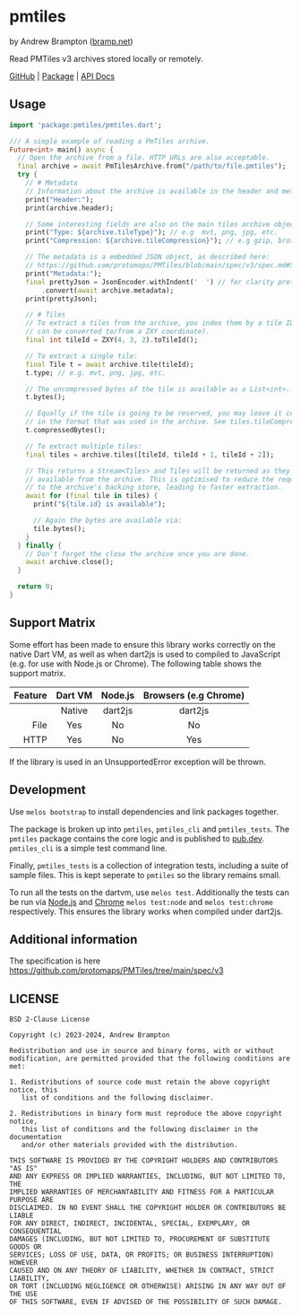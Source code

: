 # pmtiles

by Andrew Brampton ([bramp.net](https://bramp.net))

Read PMTiles v3 archives stored locally or remotely.

[GitHub](https://github.com/bramp/pmtiles-dart) | [Package](https://pub.dev/packages/pmtiles) | [API Docs](https://pub.dev/documentation/pmtiles/latest/)

## Usage

```dart
import 'package:pmtiles/pmtiles.dart';

/// A simple example of reading a PmTiles archive.
Future<int> main() async {
  // Open the archive from a file. HTTP URLs are also acceptable.
  final archive = await PmTilesArchive.from("/path/to/file.pmtiles");
  try {
    // # Metadata
    // Information about the archive is available in the header and metadata.
    print("Header:");
    print(archive.header);

    // Some interesting fields are also on the main tiles archive object.
    print("Type: ${archive.tileType}"); // e.g  mvt, png, jpg, etc.
    print("Compression: ${archive.tileCompression}"); // e.g gzip, brotli, etc.

    // The metadata is a embedded JSON object, as described here:
    // https://github.com/protomaps/PMTiles/blob/main/spec/v3/spec.md#5-json-metadata
    print("Metadata:");
    final prettyJson = JsonEncoder.withIndent('  ') // for clarity pretty print
        .convert(await archive.metadata);
    print(prettyJson);

    // # Tiles
    // To extract a tiles from the archive, you index them by a tile ID (which
    // can be converted to/from a ZXY coordinate).
    final int tileId = ZXY(4, 3, 2).toTileId();

    // To extract a single tile:
    final Tile t = await archive.tile(tileId);
    t.type; // e.g. mvt, png, jpg, etc.

    // The uncompressed bytes of the tile is available as a List<int>.
    t.bytes();

    // Equally if the tile is going to be reserved, you may leave it compressed
    // in the format that was used in the archive. See tiles.tileCompression above.
    t.compressedBytes();

    // To extract multiple tiles:
    final tiles = archive.tiles([tileId, tileId + 1, tileId + 2]);

    // This returns a Stream<Tiles> and Tiles will be returned as they become
    // available from the archive. This is optimised to reduce the requests
    // to the archive's backing store, leading to faster extraction.
    await for (final tile in tiles) {
      print("${tile.id} is available");

      // Again the bytes are available via:
      tile.bytes();
    }
  } finally {
    // Don't forget the close the archive once you are done.
    await archive.close();
  }

  return 0;
}

```

## Support Matrix

Some effort has been made to ensure this library works correctly on
the native Dart VM, as well as when dart2js is used to compiled to
JavaScript (e.g. for use with Node.js or Chrome). The following table
shows the support matrix.

| Feature | Dart VM | Node.js | Browsers (e.g Chrome) |
| ------: | :-----: | :-----: | :-------------------: |
|         | Native  | dart2js |        dart2js        |
|    File |   Yes   |   No    |          No           |
|    HTTP |   Yes   |   No    |          Yes          |

If the library is used in an UnsupportedError exception will be thrown.

## Development

Use `melos bootstrap` to install dependencies and link packages together.

The package is broken up into `pmtiles`, `pmtiles_cli` and `pmtiles_tests`. The
`pmtiles` package contains the core logic and is published to [pub.dev](https://pub.dev/packages/pmtiles).
`pmtiles_cli` is a simple test command line.

Finally, `pmtiles_tests` is a collection of integration tests, including a suite
of sample files. This is kept seperate to `pmtiles` so the library remains
small.

To run all the tests on the dartvm, use `melos test`.  Additionally the tests
can be run via [Node.js](https://nodejs.org/) and [Chrome](https://www.google.com/chrome/)
`melos test:node` and `melos test:chrome` respectively. This ensures the library
works when compiled under dart2js.


## Additional information

The specification is here https://github.com/protomaps/PMTiles/tree/main/spec/v3

## LICENSE

```
BSD 2-Clause License

Copyright (c) 2023-2024, Andrew Brampton

Redistribution and use in source and binary forms, with or without
modification, are permitted provided that the following conditions are met:

1. Redistributions of source code must retain the above copyright notice, this
   list of conditions and the following disclaimer.

2. Redistributions in binary form must reproduce the above copyright notice,
   this list of conditions and the following disclaimer in the documentation
   and/or other materials provided with the distribution.

THIS SOFTWARE IS PROVIDED BY THE COPYRIGHT HOLDERS AND CONTRIBUTORS "AS IS"
AND ANY EXPRESS OR IMPLIED WARRANTIES, INCLUDING, BUT NOT LIMITED TO, THE
IMPLIED WARRANTIES OF MERCHANTABILITY AND FITNESS FOR A PARTICULAR PURPOSE ARE
DISCLAIMED. IN NO EVENT SHALL THE COPYRIGHT HOLDER OR CONTRIBUTORS BE LIABLE
FOR ANY DIRECT, INDIRECT, INCIDENTAL, SPECIAL, EXEMPLARY, OR CONSEQUENTIAL
DAMAGES (INCLUDING, BUT NOT LIMITED TO, PROCUREMENT OF SUBSTITUTE GOODS OR
SERVICES; LOSS OF USE, DATA, OR PROFITS; OR BUSINESS INTERRUPTION) HOWEVER
CAUSED AND ON ANY THEORY OF LIABILITY, WHETHER IN CONTRACT, STRICT LIABILITY,
OR TORT (INCLUDING NEGLIGENCE OR OTHERWISE) ARISING IN ANY WAY OUT OF THE USE
OF THIS SOFTWARE, EVEN IF ADVISED OF THE POSSIBILITY OF SUCH DAMAGE.
```